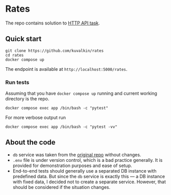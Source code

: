 # Rates

The repo contains solution to [HTTP API task](https://github.com/xeneta/ratestask).

## Quick start

```shell
git clone https://github.com/kuvalkin/rates
cd rates
docker compose up
```

The endpoint is available at `http://localhost:5000/rates`.

### Run tests
Assuming that you have `docker compose up` running and current working directory is
the repo.
```shell
docker compose exec app /bin/bash -c "pytest"
```

For more verbose output run
```shell
docker compose exec app /bin/bash -c "pytest -vv"
```

## About the code

- `db` service was taken from the [original repo](https://github.com/xeneta/ratestask) without changes.
- `.env` file is under version control, which is a bad practice generally. It is provided for demonstration purposes
and ease of setup.
- End-to-end tests should generally use a separated DB instance with predefined data. But since the `db` service is
exactly this — a DB instance with fixed data, I decided not to create a separate service. However, that should be 
considered if the situation changes.
